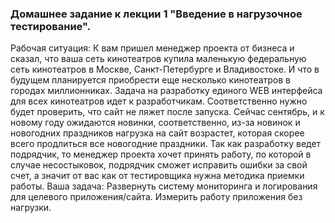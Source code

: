 ### Домашнее задание к лекции 1 "Введение в нагрузочное тестирование".
Рабочая ситуация:
К вам пришел менеджер проекта от бизнеса и сказал, что ваша сеть кинотеатров купила маленькую федеральную сеть кинотеатров в Москве, Санкт-Петербурге и Владивостоке. И что в будущем планируется приобрести еще несколько кинотеатров в городах миллионниках. Задача на разработку единого WEB интерфейса для всех кинотеатров идет к разработчикам. Соответственно нужно будет проверить, что сайт не ляжет после запуска.
 Сейчас сентябрь, и к новому году ожидаются новинки, соответственно, из-за новинок и новогодних праздников нагрузка на сайт возрастет, которая скорее всего продлиться все новогодние праздники. Так как разработку ведет подрядчик, то менеджер проекта хочет принять работу, по которой в случае несостыковок, подрядчик сможет исправить ошибки за свой счет, а значит от вас как от тестировщика нужна методика приемки работы.
Ваша задача:
Развернуть систему мониторинга и логирования для целевого приложения/сайта. 
Измерить работу приложения без нагрузки.
